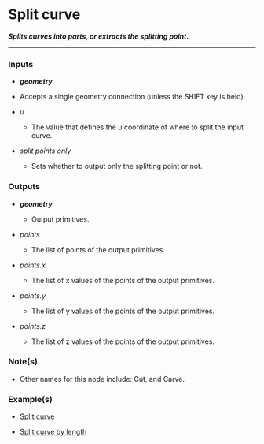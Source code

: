 # Split curve

**_Splits curves into parts, or extracts the splitting point._**

---


### Inputs

* **_geometry_**

 * Accepts a single geometry connection (unless the SHIFT key is held).

* _u_

  * The value that defines the u coordinate of where to split the input curve.

* _split points only_

  * Sets whether to output only the splitting point or not.


### Outputs

* **_geometry_**

  * Output primitives.

* _points_

  * The list of points of the output primitives.

* _points.x_

  * The list of x values of the points of the output primitives.

* _points.y_

  * The list of y values of the points of the output primitives.

* _points.z_

  * The list of z values of the points of the output primitives.


### Note(s)

* Other names for this node include: Cut, and Carve.


### Example(s)

* <a href="https://creator.trimble.com/graph?assetURI=whp:2de95a82-2dc8-4edd-888c-e3f28c56b1ee&version=latest" target="_blank">Split curve</a>

* <a href="https://creator.trimble.com/graph?assetURI=whp:27966e4f-e1dd-448a-b70f-08a20bedfd71&version=latest" target="_blank">Split curve by length</a>
